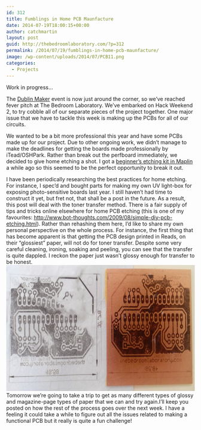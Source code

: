 ```yaml
---
id: 312
title: Fumblings in Home PCB Maunfacture
date: 2014-07-19T18:00:15+00:00
author: catchmartin
layout: post
guid: http://thebedroomlaboratory.com/?p=312
permalink: /2014/07/19/fumblings-in-home-pcb-maunfacture/
image: /wp-content/uploads/2014/07/PCB11.png
categories:
  - Projects
---
```

Work in progress&#8230;

The [Dublin Maker](http://www.dublinmaker.ie/) event is now just around the corner, so we&#8217;ve reached fever pitch at The Bedroom Laboratory. We&#8217;ve embarked on Hack Weekend 2, to try cobble all of our separate pieces of the project together. One major issue that we have to tackle this week is making up the PCBs for all of our circuits.

We wanted to be a bit more professional this year and have some PCBs made up for our project. Due to other ongoing work, we didn&#8217;t manage to make the deadlines for getting the boards made professionally by iTead/OSHPark. Rather than break out the perfboard immediately, we decided to give home etching a shot. I got a [beginner&#8217;s etching kit in Maplin](http://www.maplin.co.uk/p/beginners-etching-set-n64bx) a while ago so this seemed to be the perfect opportunity to break it out.

I have been periodically researching the best practices for home etching. For instance, I spec&#8217;d and bought parts for making my own UV light-box for exposing photo-sensitive boards last year. I still haven&#8217;t had time to construct it yet, but fret not, that shall be a post in the future. As a result, this post will deal with the toner transfer method. There is a fair supply of tips and tricks online elsewhere for home PCB etching (this is one of my favourites: <http://www.bot-thoughts.com/2009/08/simple-diy-pcb-etching.html>). Rather than rehashing them here, I&#8217;d like to share my own personal perspective on the whole process. For instance, the first thing that has become apparent is that getting the PCB design printed in Reads, on their &#8220;glossiest&#8221; paper, will not do for toner transfer. Despite some very careful cleaning, ironing, soaking and peeling, you can see that the transfer is quite dappled. I reckon the paper just wasn&#8217;t glossy enough for transfer to be honest. [<img class="aligncenter size-large wp-image-316" src="/wp-content/uploads/2014/07/IMG_20140719_175811-1024x494.jpg" alt="IMG_20140719_175811" width="700" height="337" />](/wp-content/uploads/2014/07/IMG_20140719_175811.jpg)Tomorrow we&#8217;re going to take a trip to get as many different types of glossy and magazine-page types of paper that we can and try again.I&#8217;ll keep you posted on how the rest of the process goes over the next week. I have a feeling it could take a while to figure out all the issues related to making a functional PCB but it really is quite a fun challenge!